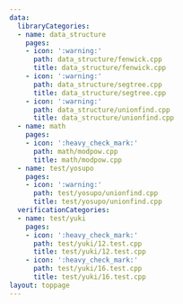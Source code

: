 ```yaml
---
data:
  libraryCategories:
  - name: data_structure
    pages:
    - icon: ':warning:'
      path: data_structure/fenwick.cpp
      title: data_structure/fenwick.cpp
    - icon: ':warning:'
      path: data_structure/segtree.cpp
      title: data_structure/segtree.cpp
    - icon: ':warning:'
      path: data_structure/unionfind.cpp
      title: data_structure/unionfind.cpp
  - name: math
    pages:
    - icon: ':heavy_check_mark:'
      path: math/modpow.cpp
      title: math/modpow.cpp
  - name: test/yosupo
    pages:
    - icon: ':warning:'
      path: test/yosupo/unionfind.cpp
      title: test/yosupo/unionfind.cpp
  verificationCategories:
  - name: test/yuki
    pages:
    - icon: ':heavy_check_mark:'
      path: test/yuki/12.test.cpp
      title: test/yuki/12.test.cpp
    - icon: ':heavy_check_mark:'
      path: test/yuki/16.test.cpp
      title: test/yuki/16.test.cpp
layout: toppage
---
```

